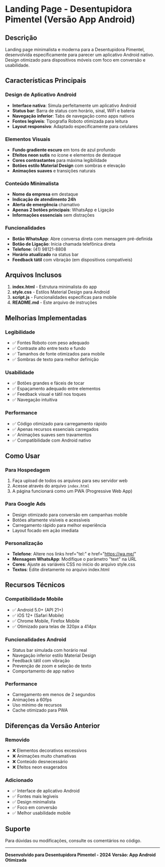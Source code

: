 # Landing Page - Desentupidora Pimentel (Versão App Android)

## Descrição
Landing page minimalista e moderna para a Desentupidora Pimentel, desenvolvida especificamente para parecer um aplicativo Android nativo. Design otimizado para dispositivos móveis com foco em conversão e usabilidade.

## Características Principais

### Design de Aplicativo Android
- **Interface nativa**: Simula perfeitamente um aplicativo Android
- **Status bar**: Barra de status com horário, sinal, WiFi e bateria
- **Navegação inferior**: Tabs de navegação como apps nativos
- **Fontes legíveis**: Tipografia Roboto otimizada para leitura
- **Layout responsivo**: Adaptado especificamente para celulares

### Elementos Visuais
- **Fundo gradiente escuro** em tons de azul profundo
- **Efeitos neon sutis** no ícone e elementos de destaque
- **Cores contrastantes** para máxima legibilidade
- **Botões estilo Material Design** com sombras e elevação
- **Animações suaves** e transições naturais

### Conteúdo Minimalista
- **Nome da empresa** em destaque
- **Indicação de atendimento 24h**
- **Alerta de emergência** chamativo
- **Apenas 2 botões principais**: WhatsApp e Ligação
- **Informações essenciais** sem distrações

### Funcionalidades
- **Botão WhatsApp**: Abre conversa direta com mensagem pré-definida
- **Botão de Ligação**: Inicia chamada telefônica direta
- **Telefone**: (41) 98121-8808
- **Horário atualizado** na status bar
- **Feedback tátil** com vibração (em dispositivos compatíveis)

## Arquivos Inclusos

1. **index.html** - Estrutura minimalista do app
2. **style.css** - Estilos Material Design para Android
3. **script.js** - Funcionalidades específicas para mobile
4. **README.md** - Este arquivo de instruções

## Melhorias Implementadas

### Legibilidade
- ✅ Fontes Roboto com peso adequado
- ✅ Contraste alto entre texto e fundo
- ✅ Tamanhos de fonte otimizados para mobile
- ✅ Sombras de texto para melhor definição

### Usabilidade
- ✅ Botões grandes e fáceis de tocar
- ✅ Espaçamento adequado entre elementos
- ✅ Feedback visual e tátil nos toques
- ✅ Navegação intuitiva

### Performance
- ✅ Código otimizado para carregamento rápido
- ✅ Apenas recursos essenciais carregados
- ✅ Animações suaves sem travamentos
- ✅ Compatibilidade com Android nativo

## Como Usar

### Para Hospedagem
1. Faça upload de todos os arquivos para seu servidor web
2. Acesse através do arquivo `index.html`
3. A página funcionará como um PWA (Progressive Web App)

### Para Google Ads
- Design otimizado para conversão em campanhas mobile
- Botões altamente visíveis e acessíveis
- Carregamento rápido para melhor experiência
- Layout focado em ação imediata

### Personalização
- **Telefone**: Altere nos links href="tel:" e href="https://wa.me/"
- **Mensagem WhatsApp**: Modifique o parâmetro "text" na URL
- **Cores**: Ajuste as variáveis CSS no início do arquivo style.css
- **Textos**: Edite diretamente no arquivo index.html

## Recursos Técnicos

### Compatibilidade Mobile
- ✅ Android 5.0+ (API 21+)
- ✅ iOS 12+ (Safari Mobile)
- ✅ Chrome Mobile, Firefox Mobile
- ✅ Otimizado para telas de 320px a 414px

### Funcionalidades Android
- Status bar simulada com horário real
- Navegação inferior estilo Material Design
- Feedback tátil com vibração
- Prevenção de zoom e seleção de texto
- Comportamento de app nativo

### Performance
- Carregamento em menos de 2 segundos
- Animações a 60fps
- Uso mínimo de recursos
- Cache otimizado para PWA

## Diferenças da Versão Anterior

### Removido
- ❌ Elementos decorativos excessivos
- ❌ Animações muito chamativas
- ❌ Conteúdo desnecessário
- ❌ Efeitos neon exagerados

### Adicionado
- ✅ Interface de aplicativo Android
- ✅ Fontes mais legíveis
- ✅ Design minimalista
- ✅ Foco em conversão
- ✅ Melhor usabilidade mobile

## Suporte
Para dúvidas ou modificações, consulte os comentários no código.

---
**Desenvolvido para Desentupidora Pimentel - 2024**
**Versão: App Android Otimizada**

